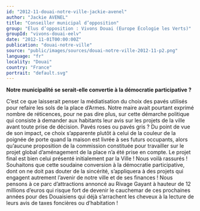 ```yaml
---
id: "2012-11-douai-notre-ville-jackie-avenel"
author: "Jackie AVENEL"
title: "Conseiller municipal d’opposition"
group: "Élus d’opposition : Vivons Douai (Europe Écologie les Verts)"
groupId: "vivons-douai-eelv"
date: "2012-11-01T00:00:00Z"
publication: "douai-notre-ville"
source: "public/images/sources/douai-notre-ville-2012-11-p2.png"
language: "fr"
locality: "Douai"
country: "France"
portrait: "default.svg"
---
```


**Notre municipalité se serait-elle convertie à la démocratie participative ?**

C’est ce que laisserait penser la médiatisation du choix des pavés utilisés pour refaire les sols de la place d’Armes. Notre maire avait pourtant exprimé nombre de réticences, pour ne pas dire plus, sur cette démarche politique qui consiste à demander aux habitants leur avis sur les projets de la ville avant toute prise de décision.
Pavés roses ou pavés gris ? Du point de vue de son impact, ce choix s’apparente plutôt à celui de la couleur de la poignée de porte quand la maison est livrée à ses futurs occupants, alors qu’aucune proposition de la commission constituée pour travailler sur le projet global d’aménagement de la place n’a été prise en compte. Le projet final est bien celui présenté initialement par la Ville ! Nous voilà rassurés !
Souhaitons que cette soudaine conversion à la démocratie participative, dont on ne doit pas douter de la sincérité, s’appliquera à des projets qui engagent autrement l’avenir de notre ville et de ses finances ! Nous pensons à ce parc d’attractions annoncé au Rivage Gayant à hauteur de 12 millions d’euros qui risque fort de devenir le cauchemar de ces prochaines années pour des Douaisiens qui déjà s’arrachent les cheveux à la lecture de leurs avis de taxes foncières ou d’habitation !

